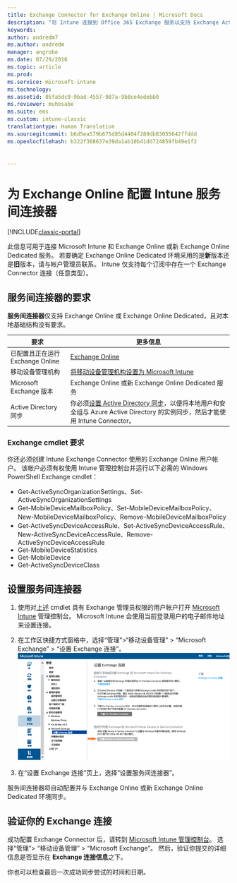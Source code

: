 ```yaml
---
title: Exchange Connector for Exchange Online | Microsoft Docs
description: "将 Intune 连接到 Office 365 Exchange 服务以支持 Exchange ActiveSync 移动设备管理 (MDM)。"
keywords: 
author: andredm7
ms.author: andredm
manager: angrobe
ms.date: 07/29/2016
ms.topic: article
ms.prod: 
ms.service: microsoft-intune
ms.technology: 
ms.assetid: 05fa5dc9-9bad-4557-987a-9b8ce4edebb0
ms.reviewer: muhosabe
ms.suite: ems
ms.custom: intune-classic
translationtype: Human Translation
ms.sourcegitcommit: b6d5ea579b675d85d4404f289db83055642ffddd
ms.openlocfilehash: b322f368637e39da1ab10b41dd724859fb49e1f2


---
```


# <a name="configure-the-intune-service-to-service-connector-for-exchange-online"></a>为 Exchange Online 配置 Intune 服务间连接器

[!INCLUDE[classic-portal](../includes/classic-portal.md)]

此信息可用于连接 Microsoft Intune 和 Exchange Online 或新 Exchange Online Dedicated 服务。 若要确定 Exchange Online Dedicated 环境采用的是**新**版本还是**旧**版本，请与帐户管理员联系。 Intune 仅支持每个订阅中存在一个 Exchange Connector 连接（任意类型）。

## <a name="service-to-service-connector-requirements"></a>服务间连接器的要求
**服务间连接器**仅支持 Exchange Online 或 Exchange Online Dedicated，且对本地基础结构没有要求。

|要求|更多信息|
|---------------|--------------------|
|已配置且正在运行 Exchange Online|[Exchange Online](https://technet.microsoft.com/library/jj200580.aspx) |
|移动设备管理机构| [将移动设备管理机构设置为 Microsoft Intune](prerequisites-for-enrollment.md#step-2-set-mdm-authority)|
|Microsoft Exchange 版本|Exchange Online 或新 Exchange Online Dedicated 服务|
|Active Directory 同步|你必须[设置 Active Directory 同步](/intune/get-started/start-with-a-paid-subscription-to-microsoft-intune-step-3)，以便将本地用户和安全组与 Azure Active Directory 的实例同步，然后才能使用 Intune Connector。|

### <a name="exchange-cmdlet-requirements"></a>Exchange cmdlet 要求

你还必须创建 Intune Exchange Connector 使用的 Exchange Online 用户帐户。 该帐户必须有权使用 Intune 管理控制台并运行以下必需的 Windows PowerShell Exchange cmdlet：

 - Get-ActiveSyncOrganizationSettings、Set-ActiveSyncOrganizationSettings
 - Get-MobileDeviceMailboxPolicy、Set-MobileDeviceMailboxPolicy、New-MobileDeviceMailboxPolicy、Remove-MobileDeviceMailboxPolicy
 - Get-ActiveSyncDeviceAccessRule、Set-ActiveSyncDeviceAccessRule、New-ActiveSyncDeviceAccessRule、Remove-ActiveSyncDeviceAccessRule
 - Get-MobileDeviceStatistics
 - Get-MobileDevice
 - Get-ActiveSyncDeviceClass

## <a name="set-up-the-service-to-service-connector"></a>设置服务间连接器

1. 使用对[上述](#exchange-cmdlet-requirements) cmdlet 具有 Exchange 管理员权限的用户帐户打开 [Microsoft Intune](http://manage.microsoft.com) 管理控制台。 Microsoft Intune 会使用当前登录用户的电子邮件地址来设置连接。

2.  在工作区快捷方式窗格中，选择“管理”>“移动设备管理” > “Microsoft Exchange” > “设置 Exchange 连接”。
![设置服务间连接器页面](../media/intunesa5cservicetoserviceconnector.png)

3.  在“设置 Exchange 连接”页上，选择“设置服务间连接器”。


服务间连接器将自动配置并与 Exchange Online 或新 Exchange Online Dedicated 环境同步。

## <a name="validate-your-exchange-connection"></a>验证你的 Exchange 连接

成功配置 Exchange Connector 后，请转到 [Microsoft Intune 管理控制台](http://manage.microsoft.com)。 选择“管理”> “移动设备管理” > “Microsoft Exchange”。 然后，验证你提交的详细信息是否显示在 **Exchange 连接信息**之下。

你也可以检查最后一次成功同步尝试的时间和日期。



<!--HONumber=Dec16_HO2-->


